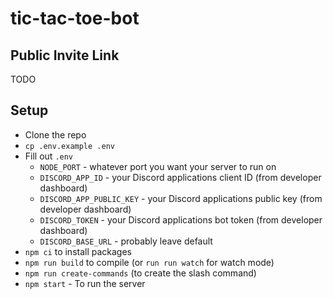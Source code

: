 # tic-tac-toe-bot

## Public Invite Link
TODO

## Setup
- Clone the repo
- `cp .env.example .env`
- Fill out `.env`
    - `NODE_PORT` - whatever port you want your server to run on
    - `DISCORD_APP_ID` - your Discord applications client ID (from developer dashboard)
    - `DISCORD_APP_PUBLIC_KEY` - your Discord applications public key (from developer dashboard)
    - `DISCORD_TOKEN` - your Discord applications bot token (from developer dashboard)
    - `DISCORD_BASE_URL` - probably leave default
- `npm ci` to install packages
- `npm run build` to compile (or `run run watch` for watch mode)
- `npm run create-commands` (to create the slash command)
- `npm start` - To run the server
